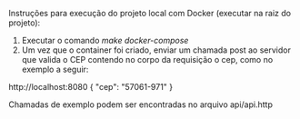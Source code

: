 Instruções para execução do projeto local com Docker (executar na raiz do projeto):

1. Executar o comando _make docker-compose_
2. Um vez que o container foi criado, enviar um chamada post ao servidor que valida o CEP contendo no corpo da requisição o cep, como no exemplo a seguir:

http://localhost:8080
{
    "cep": "57061-971"
}

Chamadas de exemplo podem ser encontradas no arquivo api/api.http